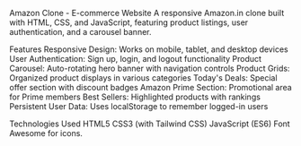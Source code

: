 Amazon Clone - E-commerce Website A responsive Amazon.in clone built with HTML, CSS, and JavaScript, featuring product listings, user authentication, and a carousel banner.

Features Responsive Design: Works on mobile, tablet, and desktop devices User Authentication: Sign up, login, and logout functionality Product Carousel: Auto-rotating hero banner with navigation controls Product Grids: Organized product displays in various categories Today's Deals: Special offer section with discount badges Amazon Prime Section: Promotional area for Prime members Best Sellers: Highlighted products with rankings Persistent User Data: Uses localStorage to remember logged-in users

Technologies Used HTML5 CSS3 (with Tailwind CSS) JavaScript (ES6) Font Awesome for icons.
